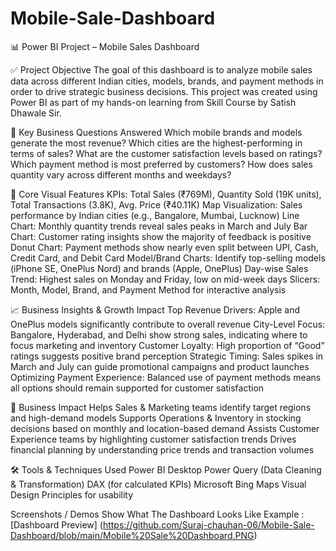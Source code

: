 # Mobile-Sale-Dashboard

📊 Power BI Project – Mobile Sales Dashboard

✅ Project Objective
The goal of this dashboard is to analyze mobile sales data across different Indian cities, models, brands, and payment methods in order to drive strategic business decisions. This project was created using Power BI as part of my hands-on learning from Skill Course by Satish Dhawale Sir.

🧠 Key Business Questions Answered
Which mobile brands and models generate the most revenue?
Which cities are the highest-performing in terms of sales?
What are the customer satisfaction levels based on ratings?
Which payment method is most preferred by customers?
How does sales quantity vary across different months and weekdays?


📌 Core Visual Features
KPIs: Total Sales (₹769M), Quantity Sold (19K units), Total Transactions (3.8K), Avg. Price (₹40.11K)
Map Visualization: Sales performance by Indian cities (e.g., Bangalore, Mumbai, Lucknow)
Line Chart: Monthly quantity trends reveal sales peaks in March and July
Bar Chart: Customer rating insights show the majority of feedback is positive
Donut Chart: Payment methods show nearly even split between UPI, Cash, Credit Card, and Debit Card
Model/Brand Charts: Identify top-selling models (iPhone SE, OnePlus Nord) and brands (Apple, OnePlus)
Day-wise Sales Trend: Highest sales on Monday and Friday, low on mid-week days
Slicers: Month, Model, Brand, and Payment Method for interactive analysis


📈 Business Insights & Growth Impact
Top Revenue Drivers: Apple and OnePlus models significantly contribute to overall revenue
City-Level Focus: Bangalore, Hyderabad, and Delhi show strong sales, indicating where to focus marketing and inventory
Customer Loyalty: High proportion of “Good” ratings suggests positive brand perception
Strategic Timing: Sales spikes in March and July can guide promotional campaigns and product launches
Optimizing Payment Experience: Balanced use of payment methods means all options should remain supported for customer satisfaction


🎯 Business Impact
Helps Sales & Marketing teams identify target regions and high-demand models
Supports Operations & Inventory in stocking decisions based on monthly and location-based demand
Assists Customer Experience teams by highlighting customer satisfaction trends
Drives financial planning by understanding price trends and transaction volumes


🛠️ Tools & Techniques Used
Power BI Desktop
Power Query (Data Cleaning & Transformation)
DAX (for calculated KPIs)
Microsoft Bing Maps
Visual Design Principles for usability


Screenshots / Demos
Show What The Dashboard Looks Like
Example : [Dashboard Preview] (https://github.com/Suraj-chauhan-06/Mobile-Sale-Dashboard/blob/main/Mobile%20Sale%20Dashboard.PNG)
